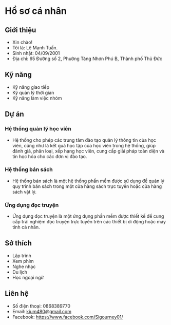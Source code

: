 # Hồ sơ cá nhân

## Giới thiệu

- Xin chào!
- Tôi là: Lê Mạnh Tuấn.
- Sinh nhật: 04/09/2001
- Địa chỉ: 65 Đường số 2, Phường Tăng Nhơn Phú B, Thành phố Thủ Đức

## Kỹ năng

- Kỹ năng giao tiếp
- Kỹ quản lý thời gian
- Kỹ năng làm việc nhóm

## Dự án

### Hệ thống quản lý học viên

- Hệ thống cho phép các trung tâm đào tạo quản lý thông tin của học viên, cũng như là kết quả học tập của học viên trong hệ thống, giúp đánh giá, phân loại, xếp hạng học viên, cung cấp giải pháp toàn diện và tin học hóa cho các đơn vị đào tạo.

### Hệ thống bán sách

- Hệ thống bán sách là một hệ thống phần mềm được sử dụng để quản lý quy trình bán sách trong một cửa hàng sách trực tuyến hoặc cửa hàng sách vật lý.

### Ứng dụng đọc truyện

- Ứng dụng đọc truyện là một ứng dụng phần mềm được thiết kế để cung cấp trải nghiệm đọc truyện trực tuyến trên các thiết bị di động hoặc máy tính cá nhân.

## Sở thích

- Lập trình
- Xem phim
- Nghe nhạc
- Du lịch
- Học ngoại ngữ

## Liên hệ

- Số điện thoại: 0868389770
- Email: kium480@gmail.com
- Facebook: https://www.facebook.com/Sigourney01/
